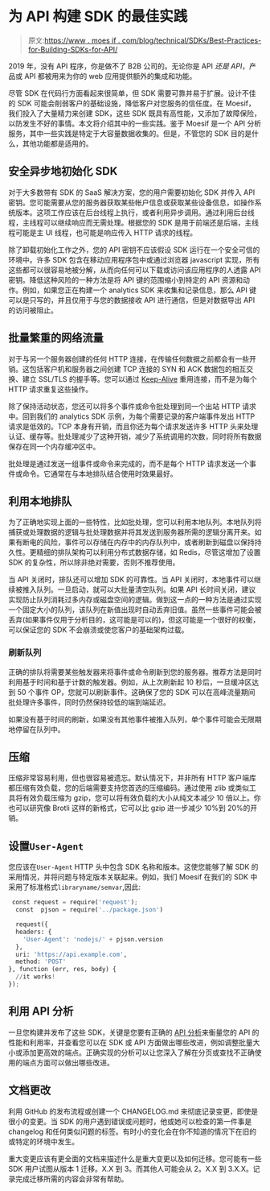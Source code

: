 # 为 API 构建 SDK 的最佳实践

> 原文:[https://www . moes if . com/blog/technical/SDKs/Best-Practices-for-Building-SDKs-for-API/](https://www.moesif.com/blog/technical/sdks/Best-Practices-for-Building-SDKs-for-APIs/)

2019 年，没有 API 程序，你是做不了 B2B 公司的。无论你是 API *还是 API*，产品或 API 都被用来为你的 web 应用提供额外的集成和功能。

尽管 SDK 在代码行方面看起来很简单，但 SDK 需要可靠并易于扩展。设计不佳的 SDK 可能会削弱客户的基础设施，降低客户对您服务的信任度。在 Moesif，我们投入了大量精力来创建 SDK，这些 SDK 既具有高性能，又添加了故障保险，以防发生不好的事情。本文将介绍其中的一些实践。鉴于 Moesif 是一个 API 分析服务，其中一些实践是特定于大容量数据收集的。但是，不管您的 SDK 目的是什么，其他功能都是适用的。

## 安全异步地初始化 SDK

对于大多数带有 SDK 的 SaaS 解决方案，您的用户需要初始化 SDK 并传入 API 密钥。您可能需要从您的服务器获取某些帐户信息或获取某些设备信息，如操作系统版本。这项工作应该在后台线程上执行，或者利用异步调用。通过利用后台线程，主线程可以继续响应而无需处理。根据您的 SDK 是用于前端还是后端，主线程可能是主 UI 线程，也可能是响应传入 HTTP 请求的线程。

除了卸载初始化工作之外，您的 API 密钥不应该假设 SDK 运行在一个安全可信的环境中。许多 SDK 包含在移动应用程序包中或通过浏览器 javascript 实现，所有这些都可以很容易地被分解，从而向任何可以下载或访问该应用程序的人透露 API 密钥。降低这种风险的一种方法是将 API 键的范围缩小到特定的 API 资源和动作。例如，如果您正在构建一个 analytics SDK 来收集和记录信息，那么 API 键可以是只写的，并且仅用于与您的数据接收 API 进行通信，但是对数据导出 API 的访问被阻止。

## 批量繁重的网络流量

对于与另一个服务器创建的任何 HTTP 连接，在传输任何数据之前都会有一些开销。这包括客户机和服务器之间创建 TCP 连接的 SYN 和 ACK 数据包的相互交换、建立 SSL/TLS 的握手等。您可以通过 [Keep-Alive](https://blog.insightdatascience.com/learning-about-the-http-connection-keep-alive-header-7ebe0efa209d) 重用连接，而不是为每个 HTTP 请求重复这些操作。

除了保持活动状态，您还可以将多个事件或命令批处理到同一个出站 HTTP 请求中。回到我们的 analytics SDK 示例，为每个需要记录的客户端事件发出 HTTP 请求是低效的。TCP 本身有开销，而且你还为每个请求发送许多 HTTP 头来处理认证、缓存等。批处理减少了这种开销，减少了系统调用的次数，同时将所有数据保存在同一个内存缓冲区中。

批处理是通过发送一组事件或命令来完成的，而不是每个 HTTP 请求发送一个事件或命令。它通常在与本地排队结合使用时效果最好。

## 利用本地排队

为了正确地实现上面的一些特性，比如批处理，您可以利用本地队列。本地队列将捕获或处理数据的逻辑与批处理数据并将其发送到服务器所需的逻辑分离开来。如果有断电的风险，事件可以存储在内存中的内存队列中，或者刷新到磁盘以保持持久性。更精细的排队架构可以利用分布式数据存储，如 Redis，尽管这增加了设置 SDK 的复杂性，所以除非绝对需要，否则不推荐使用。

当 API 关闭时，排队还可以增加 SDK 的可靠性。当 API 关闭时，本地事件可以继续被推入队列。一旦启动，就可以大批量清空队列。如果 API 长时间关闭，建议实现防止队列消耗过多内存或磁盘空间的逻辑。做到这一点的一种方法是通过实现一个固定大小的队列，该队列在新值出现时自动丢弃旧值。虽然一些事件可能会被丢弃(如果事件仅用于分析目的，这可能是可以的)，但这可能是一个很好的权衡，可以保证您的 SDK 不会崩溃或使您客户的基础架构过载。

### 刷新队列

正确的排队将需要某些触发器来将事件或命令刷新到您的服务器。推荐方法是同时利用基于时间和基于计数的触发器。例如，从上次刷新起 10 秒后，一旦缓冲区达到 50 个事件 OP，您就可以刷新事件。这确保了您的 SDK 可以在高峰流量期间批处理许多事件，同时仍然保持较低的端到端延迟。

如果没有基于时间的刷新，如果没有其他事件被推入队列，单个事件可能会无限期地停留在队列中。

## 压缩

压缩非常容易利用，但也很容易被遗忘。默认情况下，并非所有 HTTP 客户端库都压缩有效负载，您的后端需要支持您首选的压缩编码。通过使用 zlib 或类似工具将有效负载压缩为 gzip，您可以将有效负载的大小从纯文本减少 10 倍以上。你也可以研究像 Brotli 这样的新格式，它可以比 gzip 进一步减少 10%到 20%的开销。

## 设置`User-Agent`

您应该在`User-Agent` HTTP 头中包含 SDK 名称和版本。这使您能够了解 SDK 的采用情况，并将问题与特定版本关联起来。例如，我们 Moesif 在我们的 SDK 中采用了标准格式`libraryname/semvar`,因此:

```py
 const request = require('request');
  const  pjson = require('../package.json')

  request({
  headers: {
    'User-Agent': 'nodejs/' + pjson.version
  },
  uri: 'https://api.example.com',
  method: 'POST'
}, function (err, res, body) {
  //it works!
}); 
```

## 利用 API 分析

一旦您构建并发布了这些 SDK，关键是您要有正确的 [API 分析](https://www.moesif.com/features/api-analytics)来衡量您的 API 的性能和利用率，并查看您可以在 SDK 或 API 方面做出哪些改进，例如调整批量大小或添加更高效的端点。正确实现的分析可以让您深入了解在分页或查找不正确使用的端点方面可以做出哪些改进。

## 文档更改

利用 GitHub 的发布流程或创建一个 CHANGELOG.md 来彻底记录变更，即使是很小的变更。当 SDK 的用户遇到错误或问题时，他或她可以检查的第一件事是 changelog 和任何类似问题的标签。有时小的变化会在你不知道的情况下在旧的或特定的环境中发生。

重大变更应该有更全面的文档来描述什么是重大变更以及如何迁移。您可能有一些 SDK 用户试图从版本 1 迁移。X.X 到 3。而其他人可能会从 2。X.X 到 3.X.X。记录完成迁移所需的内容会非常有帮助。